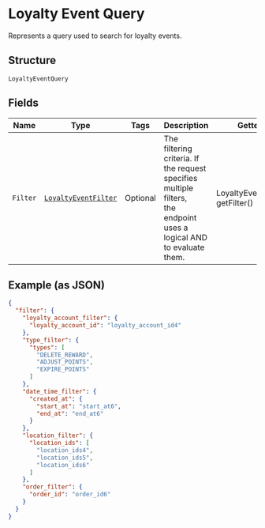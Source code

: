 
# Loyalty Event Query

Represents a query used to search for loyalty events.

## Structure

`LoyaltyEventQuery`

## Fields

| Name | Type | Tags | Description | Getter |
|  --- | --- | --- | --- | --- |
| `Filter` | [`LoyaltyEventFilter`](../../doc/models/loyalty-event-filter.md) | Optional | The filtering criteria. If the request specifies multiple filters,<br>the endpoint uses a logical AND to evaluate them. | LoyaltyEventFilter getFilter() |

## Example (as JSON)

```json
{
  "filter": {
    "loyalty_account_filter": {
      "loyalty_account_id": "loyalty_account_id4"
    },
    "type_filter": {
      "types": [
        "DELETE_REWARD",
        "ADJUST_POINTS",
        "EXPIRE_POINTS"
      ]
    },
    "date_time_filter": {
      "created_at": {
        "start_at": "start_at6",
        "end_at": "end_at6"
      }
    },
    "location_filter": {
      "location_ids": [
        "location_ids4",
        "location_ids5",
        "location_ids6"
      ]
    },
    "order_filter": {
      "order_id": "order_id6"
    }
  }
}
```

